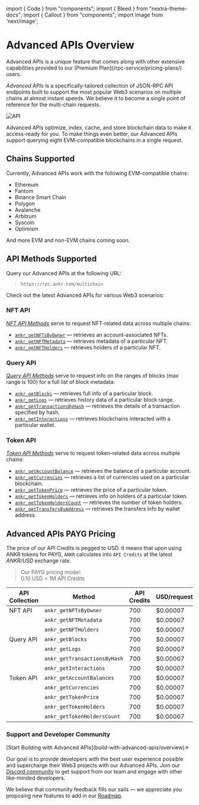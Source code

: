 import { Code } from "components";
import { Bleed } from "nextra-theme-docs";
import { Callout } from "components";
import Image from 'next/image';

# Advanced APIs Overview

<Callout>
Advanced APIs is a unique feature that comes along with other extensive capabilities provided to our [Premium Plan](/rpc-service/pricing-plans/) users.
</Callout>

*Advanced APIs* is a specifically-tailored collection of JSON-RPC API endpoints built to support the most popular Web3 scenarios on multiple chains at almost instant speeds. We believe it to become a single point of reference for the multi-chain requests.

<img src="/docs/build/API.png" alt="API" class="responsive-pic" />

Advanced APIs optimize, index, cache, and store blockchain data to make it access-ready for you. To make things even better, our Advanced APIs support querying eight EVM-compatible blockchains in a single request.

## Chains Supported

Currently, Advanced APIs work with the following EVM-compatible chains:

  * Ethereum
  * Fantom
  * Binance Smart Chain
  * Polygon 
  * Avalanche
  * Arbitrum 
  * Syscoin
  * Optimism

And more EVM and non-EVM chains coming soon.

[//]: # (in [Postman]&#40;https://documenter.getpostman.com/view/19024547/UVsEVUGQ&#41; and look through the Advanced API docs)

## API Methods Supported

Query our Advanced APIs at the following URL:

> `https://rpc.ankr.com/multichain`

Check out the latest Advanced APIs for various Web3 scenarios:

### NFT API

[_NFT API Methods_](/advanced-api/nft-methods/) serve to request NFT-related data across multiple chains:

  * [`ankr_getNFTsByOwner`](/advanced-api/nft-methods/#ankr_getnftsbyowner) — retrieves an account-associated NFTs.
  * [`ankr_getNFTMetadata`](/advanced-api/nft-methods/#ankr_getnftmetadata) — retrieves metadata of a particular NFT.
  * [`ankr_getNFTHolders`](/advanced-api/nft-methods/#ankr_getnftholders) — retrieves holders of a particular NFT.

### Query API

[_Query API Methods_](/advanced-api/query-methods/) serve to request info on the ranges of blocks (max range is 100) for a full list of block metadata:

  * [`ankr_getBlocks`](/advanced-api/query-methods/#ankr_getblocks) — retrieves full info of a particular block.
  * [`ankr_getLogs`](/advanced-api/query-methods/#ankr_getlogs) — retrieves history data of a particular block range.
  * [`ankr_getTransactionsByHash`](/advanced-api/query-methods/#ankr_gettransactionsbyhash) — retrieves the details of a transaction specified by hash.
  * [`ankr_getInteractions`](/advanced-api/query-methods/#ankr_getinteractions) — retrieves blockchains interacted with a particular wallet.

### Token API

[_Token API Methods_](/advanced-api/token-methods/) serve to request token-related data across multiple chains:

  * [`ankr_getAccountBalance`](/advanced-api/token-methods/#ankr_getaccountbalance) — retrieves the balance of a particular account.
  * [`ankr_getCurrencies`](/advanced-api/token-methods/#ankr_getcurrencies) — retrieves a list of currencies used on a particular blockchain.
  * [`ankr_getTokenPrice`](/advanced-api/token-methods/#ankr_gettokenprice) — retrieves the price of a particular token.
  * [`ankr_getTokenHolders`](/advanced-api/token-methods/#ankr_gettokenholders) — retrieves info on holders of a particular token.
  * [`ankr_getTokenHoldersCount`](/advanced-api/token-methods/#ankr_gettokenholderscount) — retrieves the number of token holders.
  * [`ankr_getTransfersByAddress`](/advanced-api/token-methods/#ankr_gettransfersbyaddress) — retrieves the transfers info by wallet address.

## Advanced APIs PAYG Pricing

The price of our API Credits is pegged to USD. It means that upon using ANKR tokens for PAYG, `ANKR` calculates into `API Credits` at the latest _ANKR/USD_ exchange rate.

> Our PAYG pricing model:  
> 0.10 USD = 1M API Credits  

| API Collection | Method                       | API Credits | USD/request |
|----------------|------------------------------|-------------|-------------|
| NFT API        | `ankr_getNFTsByOwner`        | 700         | $0.00007    |
|                | `ankr_getNFTMetadata`        | 700         | $0.00007    |
|                | `ankr_getNFTHolders`         | 700         | $0.00007    |
| Query API      | `ankr_getBlocks`             | 700         | $0.00007    |
|                | `ankr_getLogs`               | 700         | $0.00007    |
|                | `ankr_getTransactionsByHash` | 700         | $0.00007    |
|                | `ankr_getInteractions`       | 700         | $0.00007    |
| Token API      | `ankr_getAccountBalances`    | 700         | $0.00007    |
|                | `ankr_getCurrencies`         | 700         | $0.00007    |
|                | `ankr_getTokenPrice`         | 700         | $0.00007    |
|                | `ankr_getTokenHolders`       | 700         | $0.00007    |
|                | `ankr_getTokenHoldersCount`  | 700         | $0.00007    |

### Support and Developer Community

<div className="p-4 border border-gray-200 dark:border-gray-900 rounded mt-6">
  [Start Building with Advanced APIs](build-with-advanced-apis/overview)↗
</div>

Our goal is to provide developers with the best user experience possible and supercharge their Web3 projects with our Advanced APIs. Join our [Discord community](http://discord.gg/ankr) to get support from our team and engage with other like-minded developers. 

We believe that community feedback fills our sails — we appreciate you proposing new features to add in our [Roadmap](https://roadmap.ankr.com/b/feature-requests/).
